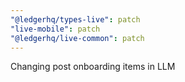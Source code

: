 ```yaml
---
"@ledgerhq/types-live": patch
"live-mobile": patch
"@ledgerhq/live-common": patch
---
```


Changing post onboarding items in LLM
